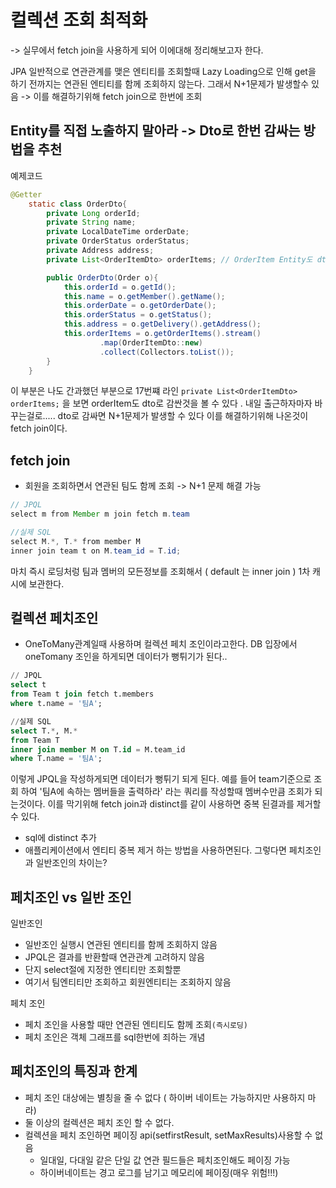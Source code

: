 # 컬렉션 조회 최적화
-> 실무에서 fetch join을 사용하게 되어 이에대해 정리해보고자 한다. 

JPA 일반적으로 연관관계를 맺은 엔티티를 조회할때 Lazy Loading으로 인해 get을 하기 전까지는 연관된 엔티티를 함께 조회하지 않는다. 그래서 N+1문제가 발생할수 있음 -> 이를 해결하기위해 fetch join으로 한번에 조회 

## Entity를 직접 노출하지 말아라 -> Dto로 한번 감싸는 방법을 추천

예제코드
```java
@Getter
    static class OrderDto{
        private Long orderId;
        private String name;
        private LocalDateTime orderDate;
        private OrderStatus orderStatus;
        private Address address;
        private List<OrderItemDto> orderItems; // OrderItem Entity도 dto로 감싸야 한다. 

        public OrderDto(Order o){
            this.orderId = o.getId();
            this.name = o.getMember().getName();
            this.orderDate = o.getOrderDate();
            this.orderStatus = o.getStatus();
            this.address = o.getDelivery().getAddress();
            this.orderItems = o.getOrderItems().stream()
                    .map(OrderItemDto::new)
                    .collect(Collectors.toList());
        }
    }
```
이 부분은 나도 간과했던 부분으로 17번쨰 라인 `private List<OrderItemDto> orderItems;` 을 보면 orderItem도 dto로 감싼것을 볼 수 있다 . 내일 출근하자마자 바꾸는걸로.....
dto로 감싸면 N+1문제가 발생할 수 있다
이를 해결하기위해 나온것이 fetch join이다.

## fetch join
- 회원을 조회하면서 연관된 팀도 함께 조회 -> N+1 문제 해결 가능

``` java
// JPQL
select m from Member m join fetch m.team

//실제 SQL
select M.*, T.* from member M 
inner join team t on M.team_id = T.id;

```
마치 즉시 로딩처렁 팀과 멤버의 모든정보를 조회해서 ( default 는 inner join ) 1차 캐시에 보관한다.

## 컬렉션 페치조인
- OneToMany관계일때 사용하며 컬렉션 페치 조인이라고한다. DB 입장에서 oneTomany 조인을 하게되면 데이터가 뻥튀기가 된다..
``` sql
// JPQL
select t
from Team t join fetch t.members
where t.name = '팀A';

//실제 SQL
select T.*, M.*
from Team T
inner join member M on T.id = M.team_id
where T.name = '팀A';
```
이렇게 JPQL을 작성하게되면 데이터가 뻥튀기 되게 된다. 
예를 들어 
team기준으로 조회 하여 '팀A에 속하는 멤버들을 출력하라' 라는 쿼리를 작성할때 멤버수만큼 조회가 되는것이다. 
이를 막기위해 fetch join과 distinct를 같이 사용하면 중복 된결과를 제거할 수 있다. 
- sql에 distinct 추가
- 애플리케이션에서 엔티티 중복 제거 
하는 방법을 사용하면된다. 
그렇다면 페치조인과 일반조인의 차이는?

## 페치조인 vs 일반 조인
일반조인
- 일반조인 실행시 연관된 엔티티를 함께 조회하지 않음
- JPQL은 결과를 반환할때 연관관계 고려하지 않음
- 단지 select절에 지정한 엔티티만 조회할뿐
- 여기서 팀엔티티만 조회하고 회원엔티티는 조회하지 않음

페치 조인
- 페치 조인을 사용할 때만 연관된 엔티티도 함께 조회`(즉시로딩)`
- 페치 조인은 객체 그래프를 sql한번에 죄하는 개념
  
## 페치조인의 특징과 한계
- 페치 조인 대상에는 별칭을 줄 수 없다 ( 하이버 네이트는 가능하지만 사용하지 마라)
- 둘 이상의 컬렉션은 페치 조인 할 수 없다. 
- 컬렉션을 페치 조인하면 페이징 api(setfirstResult, setMaxResults)사용할 수 없음
    - 일대일, 다대일 같은 단일 값 연관 필드들은 페치조인해도 페이징 가능
    - 하이버네이트는 경고 로그를 남기고 메모리에 페이징(매우 위험!!!)